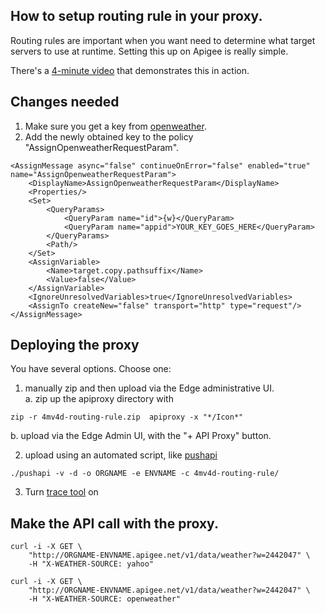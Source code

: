 ## How to setup routing rule in your proxy.

Routing rules are important when you want need to determine what target servers to use at runtime. Setting this up on Apigee is really simple. 

There's a [4-minute video](https://www.youtube.com/watch?v=elnCVKVM9yU) that demonstrates this in action.

## Changes needed
1. Make sure you get a key from [openweather](http://openweathermap.org/appid#get).
2. Add the newly obtained key to the policy "AssignOpenweatherRequestParam". 
```
<AssignMessage async="false" continueOnError="false" enabled="true" name="AssignOpenweatherRequestParam">
    <DisplayName>AssignOpenweatherRequestParam</DisplayName>
    <Properties/>
    <Set>
        <QueryParams>
            <QueryParam name="id">{w}</QueryParam>
            <QueryParam name="appid">YOUR_KEY_GOES_HERE</QueryParam>
        </QueryParams>
        <Path/>
    </Set>
    <AssignVariable>
        <Name>target.copy.pathsuffix</Name>
        <Value>false</Value>
    </AssignVariable>
    <IgnoreUnresolvedVariables>true</IgnoreUnresolvedVariables>
    <AssignTo createNew="false" transport="http" type="request"/>
</AssignMessage>
``` 


## Deploying the proxy

You have several options. Choose one: 

1. manually zip and then upload via the Edge administrative UI.   
  a. zip up the apiproxy directory with  
  ``` 
  zip -r 4mv4d-routing-rule.zip  apiproxy -x "*/Icon*"
  ```
  b. upload via the Edge Admin UI, with the "+ API Proxy" button. 

2. upload using an automated script, like [pushapi](https://github.com/carloseberhardt/apiploy/)  
  ``` 
  ./pushapi -v -d -o ORGNAME -e ENVNAME -c 4mv4d-routing-rule/ 
  ``` 

3. Turn [trace tool](http://docs.apigee.com/api-services/content/using-trace-tool-0) on

## Make the API call with the proxy.
```
curl -i -X GET \ 
	"http://ORGNAME-ENVNAME.apigee.net/v1/data/weather?w=2442047" \
	-H "X-WEATHER-SOURCE: yahoo"
```
```
curl -i -X GET \ 
	"http://ORGNAME-ENVNAME.apigee.net/v1/data/weather?w=2442047" \
	-H "X-WEATHER-SOURCE: openweather"
```


